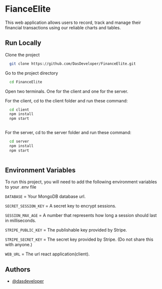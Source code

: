 
# FianceElite

This web application allows users to record, track and manage their financial transactions using our reliable charts and tables.


## Run Locally

Clone the project

```bash
  git clone https://github.com/DasDeveloper/FinanceElite.git
```

Go to the project directory

```bash
  cd FinanceElite
```
Open two terminals. One for the client and one for the server.

For the client, cd to the client folder and run these command:
```bash
  cd client
  npm install
  npm start
  
```

For the server, cd to the server folder and run these command:
```bash
  cd server
  npm install
  npm start
  
```



## Environment Variables

To run this project, you will need to add the following environment variables to your .env file

`DATABASE` = Your MongoDB database url.

`SECRET_SESSION_KEY` = A secret key to encrypt sessions.

`SESSION_MAX_AGE` = A number that represents how long a session should last in milliseconds. 

`STRIPE_PUBLIC_KEY` = The publishable key provided by Stripe.

`STRIPE_SECRET_KEY` = The secret key provided by Stripe. (Do not share this with anyone.)

`WEB_URL` = The url react application(client).




## Authors

- [@dasdeveloper](https://www.github.com/dasdeveloper)


 

